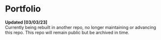 # Portfolio
**Updated [03/03/23]**
\
Currently being rebuilt in another repo, no longer maintaining or advancing this repo.
This repo will remain public but be archived in time.
